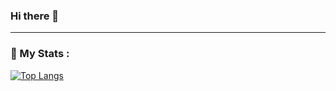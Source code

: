 ### Hi there 👋
---

### :space_invader: My Stats :

[![Top Langs](https://github-readme-stats.vercel.app/api/top-langs/?username=natruszka&layout=compact&theme=vision-friendly-dark)](https://github.com/anuraghazra/github-readme-stats)

<!--
**natruszka/natruszka** is a ✨ _special_ ✨ repository because its `README.md` (this file) appears on your GitHub profile.

Here are some ideas to get you started:

- 🔭 I’m currently working on ...
- 🌱 I’m currently learning ...
- 👯 I’m looking to collaborate on ...
- 🤔 I’m looking for help with ...
- 💬 Ask me about ...
- 📫 How to reach me: ...
- 😄 Pronouns: ...
- ⚡ Fun fact: ...
-->
